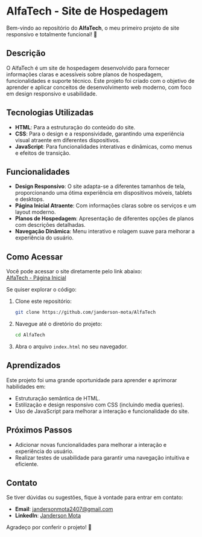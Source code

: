 
# AlfaTech - Site de Hospedagem  

Bem-vindo ao repositório do **AlfaTech**, o meu primeiro projeto de site responsivo e totalmente funcional! 🎉  

## Descrição  
O AlfaTech é um site de hospedagem desenvolvido para fornecer informações claras e acessíveis sobre planos de hospedagem, funcionalidades e suporte técnico. Este projeto foi criado com o objetivo de aprender e aplicar conceitos de desenvolvimento web moderno, com foco em design responsivo e usabilidade.  

## Tecnologias Utilizadas  
- **HTML**: Para a estruturação do conteúdo do site.  
- **CSS**: Para o design e a responsividade, garantindo uma experiência visual atraente em diferentes dispositivos.  
- **JavaScript**: Para funcionalidades interativas e dinâmicas, como menus e efeitos de transição.  

## Funcionalidades  
- **Design Responsivo**: O site adapta-se a diferentes tamanhos de tela, proporcionando uma ótima experiência em dispositivos móveis, tablets e desktops.  
- **Página Inicial Atraente**: Com informações claras sobre os serviços e um layout moderno.  
- **Planos de Hospedagem**: Apresentação de diferentes opções de planos com descrições detalhadas.  
- **Navegação Dinâmica**: Menu interativo e rolagem suave para melhorar a experiência do usuário.  

## Como Acessar  
Você pode acessar o site diretamente pelo link abaixo:  
[AlfaTech - Página Inicial](https://janderson-mota.github.io/AlfaTech/html/home.html)  

Se quiser explorar o código:  
1. Clone este repositório:  
   ```bash  
   git clone https://github.com/janderson-mota/AlfaTech  
   ```  
2. Navegue até o diretório do projeto:  
   ```bash  
   cd AlfaTech  
   ```  
3. Abra o arquivo `index.html` no seu navegador.  

## Aprendizados  
Este projeto foi uma grande oportunidade para aprender e aprimorar habilidades em:  
- Estruturação semântica de HTML.  
- Estilização e design responsivo com CSS (incluindo media queries).  
- Uso de JavaScript para melhorar a interação e funcionalidade do site.  

## Próximos Passos  
- Adicionar novas funcionalidades para melhorar a interação e experiência do usuário.  
- Realizar testes de usabilidade para garantir uma navegação intuitiva e eficiente.  

## Contato  
Se tiver dúvidas ou sugestões, fique à vontade para entrar em contato:  
- **Email**: jandersonmota2407@gmail.com  
- **LinkedIn**: [Janderson Mota](https://www.linkedin.com/in/janderson-mota/)  

Agradeço por conferir o projeto! 🚀  

